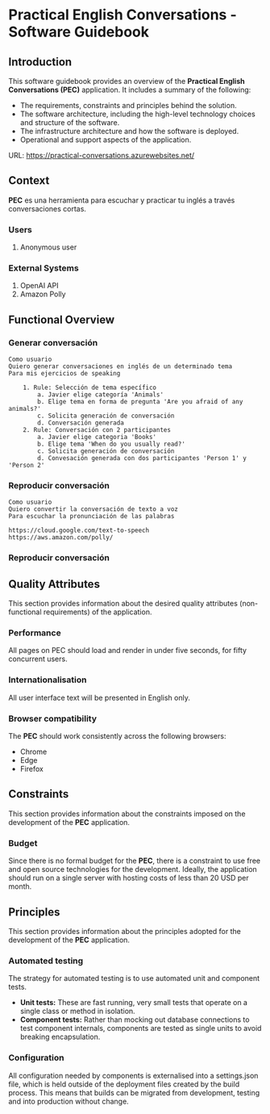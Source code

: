 # Practical English Conversations - Software Guidebook

## Introduction

This software guidebook provides an overview of the **Practical English Conversations (PEC)** application. It includes a summary of the following:

- The requirements, constraints and principles behind the solution.
- The software architecture, including the high-level technology choices and structure of the software.
- The infrastructure architecture and how the software is deployed.
- Operational and support aspects of the application.

URL: https://practical-conversations.azurewebsites.net/

## Context

**PEC** es una herramienta para escuchar y practicar tu inglés a través conversaciones cortas.

### Users

1. Anonymous user

### External Systems

1. OpenAI API
2. Amazon Polly

## Functional Overview

### Generar conversación

```
Como usuario
Quiero generar conversaciones en inglés de un determinado tema
Para mis ejercicios de speaking

    1. Rule: Selección de tema específico
        a. Javier elige categoría 'Animals'
        b. Elige tema en forma de pregunta 'Are you afraid of any animals?'
        c. Solicita generación de conversación
        d. Conversación generada
    2. Rule: Conversación con 2 participantes
        a. Javier elige categoria 'Books'
        b. Elige tema 'When do you usually read?'
        c. Solicita generación de conversación
        d. Convesación generada con dos participantes 'Person 1' y 'Person 2'
```

### Reproducir conversación

```
Como usuario
Quiero convertir la conversación de texto a voz
Para escuchar la pronunciación de las palabras

https://cloud.google.com/text-to-speech
https://aws.amazon.com/polly/

```

### Reproducir conversación

## Quality Attributes

This section provides information about the desired quality attributes (non-functional requirements) of the application.

### Performance

All pages on PEC should load and render in under five seconds, for fifty concurrent users.

### Internationalisation

All user interface text will be presented in English only.

### Browser compatibility

The **PEC** should work consistently across the following browsers:

- Chrome
- Edge
- Firefox

## Constraints

This section provides information about the constraints imposed on the development of the **PEC** application.

### Budget

Since there is no formal budget for the **PEC**, there is a constraint to use free and open source technologies for the development. Ideally, the application should run on a single server with hosting costs of less than 20 USD per month.

## Principles

This section provides information about the principles adopted for the development of the **PEC** application.

### Automated testing

The strategy for automated testing is to use automated unit and component tests.

- **Unit tests:** These are fast running, very small tests that operate on a single class or method in isolation.
- **Component tests:** Rather than mocking out database connections to test component internals, components are tested as single units to avoid breaking encapsulation.

### Configuration

All configuration needed by components is externalised into a settings.json file, which is held outside of the deployment files created by the build process. This means that builds can be migrated from development, testing and into production without change.

